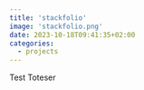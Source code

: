 ```yaml
---
title: 'stackfolio'
image: 'stackfolio.png'
date: 2023-10-18T09:41:35+02:00
categories:
  - projects
---
```


Test Toteser


